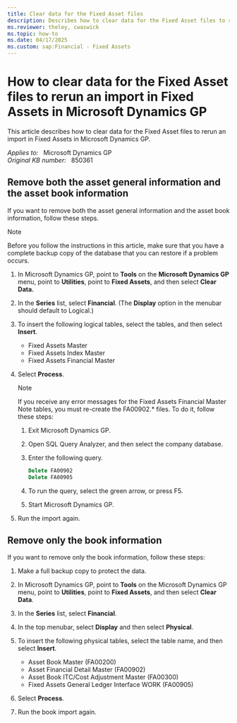 ```yaml
---
title: Clear data for the Fixed Asset files
description: Describes how to clear data for the Fixed Asset files to rerun an import in Fixed Assets in Microsoft Dynamics GP.
ms.reviewer: theley, cwaswick
ms.topic: how-to
ms.date: 04/17/2025
ms.custom: sap:Financial - Fixed Assets
---
```

# How to clear data for the Fixed Asset files to rerun an import in Fixed Assets in Microsoft Dynamics GP

This article describes how to clear data for the Fixed Asset files to rerun an import in Fixed Assets in Microsoft Dynamics GP.

_Applies to:_ &nbsp; Microsoft Dynamics GP  
_Original KB number:_ &nbsp; 850361

## Remove both the asset general information and the asset book information

If you want to remove both the asset general information and the asset book information, follow these steps.

> [!NOTE]
> Before you follow the instructions in this article, make sure that you have a complete backup copy of the database that you can restore if a problem occurs.

1. In Microsoft Dynamics GP, point to **Tools**  on the **Microsoft Dynamics GP**  menu, point to **Utilities**, point to **Fixed Assets**, and then select **Clear Data.**  
2. In the **Series** list, select **Financial**. (The **Display** option in the menubar should default to Logical.)
3. To insert the following logical tables, select the tables, and then select **Insert**.
   - Fixed Assets Master
   - Fixed Assets Index Master
   - Fixed Assets Financial Master
4. Select **Process**.

    > [!NOTE]
    > If you receive any error messages for the Fixed Assets Financial Master Note tables, you must re-create the FA00902.* files. To do it, follow these steps:

    1. Exit Microsoft Dynamics GP.

    2. Open SQL Query Analyzer, and then select the company database.

    3. Enter the following query.

        ```sql
        Delete FA00902
        Delete FA00905
        ```

    4. To run the query, select the green arrow, or press F5.

    5. Start Microsoft Dynamics GP.

5. Run the import again.

## Remove only the book information

If you want to remove only the book information, follow these steps:

1. Make a full backup copy to protect the data.
2. In Microsoft Dynamics GP, point to **Tools** on the Microsoft Dynamics GP menu, point to **Utilities**, point to **Fixed Assets**, and then select **Clear Data**.
3. In the **Series** list, select **Financial**.
4. In the top menubar, select **Display** and then select **Physical**.
5. To insert the following physical tables, select the table name, and then select **Insert**.

    - Asset Book Master (FA00200)
    - Asset Financial Detail Master (FA00902)
    - Asset Book ITC/Cost Adjustment Master (FA00300)
    - Fixed Assets General Ledger Interface WORK (FA00905)
6. Select **Process**.
7. Run the book import again.
